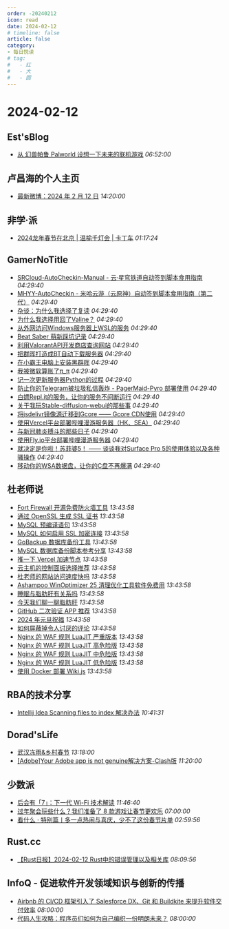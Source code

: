 ```yaml
---
order: -20240212
icon: read
date: 2024-02-12
# timeline: false
article: false
category:
- 每日悦读
# tag:
#   - 红
#   - 大
#   - 圆
---
```


# 2024-02-12 
## Est'sBlog<span></span>
* [从 幻兽帕鲁 Palworld 设想一下未来的联机游戏](https://blog.est.im/2024/stdout-02) *06:52:00* 
## 卢昌海的个人主页<span></span>
* [最新微博：2024 年 2 月 12 日](https://www.changhai.org/articles/miscellaneous/blog/202402.php#latest) *14:20:00* 
## 非学·派<span></span>
* [2024龙年春节在北京 | 温榆千灯会 | 卡丁车](https://fxpai.com/2024longnianchunjiezaibeijing/) *01:17:24* 
## GamerNoTitle<span></span>
* [SRCloud-AutoCheckin-Manual - 云·星穹铁道自动签到脚本食用指南](https://bili33.top/posts/SRCloud-AutoCheckin-Manual/) *04:29:40* 
* [MHYY-AutoCheckin - 米哈云游（云原神）自动签到脚本食用指南（第二代）](https://bili33.top/posts/MHYY-AutoCheckin-Manual-Gen2/) *04:29:40* 
* [杂谈：为什么我选择了复读](https://bili33.top/posts/Why-I-Choose-to-Repeat-High-School/) *04:29:40* 
* [为什么我选择用回了Valine？](https://bili33.top/posts/Why-I-return-to-Valine/) *04:29:40* 
* [从外网访问Windows服务器上WSL的服务](https://bili33.top/posts/Access-WSL-through-Windows/) *04:29:40* 
* [Beat Saber 萌新踩坑记录](https://bili33.top/posts/BeatSaber-Noob/) *04:29:40* 
* [利用ValorantAPI开发商店查询网站](https://bili33.top/posts/Valorant-Shop-with-API/) *04:29:40* 
* [把群晖打造成BT自动下载服务器](https://bili33.top/posts/Make-Synology-NAS-to-BT-Downloader/) *04:29:40* 
* [在小霸王电脑上安装黑群晖](https://bili33.top/posts/Install-black-synology-NAS-on-previous-PC/) *04:29:40* 
* [我被微软算账了π_π](https://bili33.top/posts/My-Office365-is-Down/) *04:29:40* 
* [记一次更新服务器Python的过程](https://bili33.top/posts/Update-Python-on-my-server/) *04:29:40* 
* [防止你的Telegram被垃圾私信轰炸 - PagerMaid-Pyro 部署使用](https://bili33.top/posts/Use-telegram-with-pagermaid/) *04:29:40* 
* [白嫖Repl.it的服务，让你的服务不间断运行](https://bili33.top/posts/Full-use-of-replit/) *04:29:40* 
* [关于我玩Stable-diffusion-webui的那些事](https://bili33.top/posts/Stable-diffusion-webui-discovery/) *04:29:40* 
* [将jsdelivr镜像源迁移到Gcore —— Gcore CDN使用](https://bili33.top/posts/Migrate-jsdelivr-mirror-to-Gcore/) *04:29:40* 
* [使用Vercel平台部署哔哩漫游服务器（HK、SEA）](https://bili33.top/posts/Deploy-biliroaming-typescript-server-with-vercel/) *04:29:40* 
* [与新冠肺炎搏斗的那些日子](https://bili33.top/posts/Fight-against-COVID19/) *04:29:40* 
* [使用Fly.io平台部署哔哩漫游服务器](https://bili33.top/posts/Deploy-biliroaming-go-server-with-flyio/) *04:29:40* 
* [就决定是你啦！苏菲婆5！ —— 谈谈我对Surface Pro 5的使用体验以及各种骚操作](https://bili33.top/posts/Enchance-my-Surface-Pro-5/) *04:29:40* 
* [移动你的WSA数据盘，让你的C盘不再爆满](https://bili33.top/posts/Move-your-wsa-data/) *04:29:40* 
## 杜老师说<span></span>
* [Fort Firewall 开源免费防火墙工具](https://dusays.com/675/) *13:43:58* 
* [通过 OpenSSL 生成 SSL 证书](https://dusays.com/674/) *13:43:58* 
* [MySQL 预编译语句](https://dusays.com/673/) *13:43:58* 
* [MySQL 如何启用 SSL 加密连接](https://dusays.com/672/) *13:43:58* 
* [GoBackup 数据库备份工具](https://dusays.com/671/) *13:43:58* 
* [MySQL 数据库备份脚本参考分享](https://dusays.com/670/) *13:43:58* 
* [推一下 Vercel 加速节点](https://dusays.com/669/) *13:43:58* 
* [云主机的控制面板选择推荐](https://dusays.com/668/) *13:43:58* 
* [杜老师的网站访问速度快吗](https://dusays.com/667/) *13:43:58* 
* [Ashampoo WinOptimizer 25 清理优化工具软件免费用](https://dusays.com/666/) *13:43:58* 
* [睡眠与脂肪肝有关系吗](https://dusays.com/665/) *13:43:58* 
* [今天我们聊一聊脂肪肝](https://dusays.com/664/) *13:43:58* 
* [GitHub 二次验证 APP 推荐](https://dusays.com/663/) *13:43:58* 
* [2024 年元旦祝福](https://dusays.com/662/) *13:43:58* 
* [如何屏蔽掉令人讨厌的评论](https://dusays.com/661/) *13:43:58* 
* [Nginx 的 WAF 规则 LuaJIT 严重版本](https://dusays.com/660/) *13:43:58* 
* [Nginx 的 WAF 规则 LuaJIT 高危险版](https://dusays.com/659/) *13:43:58* 
* [Nginx 的 WAF 规则 LuaJIT 中危险版](https://dusays.com/658/) *13:43:58* 
* [Nginx 的 WAF 规则 LuaJIT 低危险版](https://dusays.com/657/) *13:43:58* 
* [使用 Docker 部署 Wiki.js](https://dusays.com/656/) *13:43:58* 
## RBA的技术分享<span></span>
* [Intellij Idea Scanning files to index 解决办法](https://www.firfor.cn/articles/2024/02/12/1707734491743.html) *10:41:31* 
## Dorad'sLife<span></span>
* [武汉冻雨&乡村春节](https://blog.cuger.cn/p/d1e4/) *13:18:00* 
* [\[Adobe\]Your Adobe app is not genuine解决方案-Clash版](https://blog.cuger.cn/p/5664/) *11:20:00* 
## 少数派<span></span>
* [后会有「7」：下一代 Wi-Fi 技术解读](https://sspai.com/prime/story/wifi-7-explained) *11:46:40* 
* [过年聚会玩些什么？我们准备了 8 款游戏让春节更欢乐](https://sspai.com/post/86430) *07:00:00* 
* [看什么 · 特别篇丨多一点热闹与喜庆，少不了这份春节片单](https://sspai.com/post/71209) *02:59:56* 
## Rust.cc<span></span>
* [【Rust日报】2024-02-12 Rust中的错误管理以及相关库](https://rustcc.cn/article?id=cae9005e-9fe2-4183-a2e7-142a89e74f95) *08:09:56* 
## InfoQ - 促进软件开发领域知识与创新的传播<span></span>
* [Airbnb 的 CI/CD 框架引入了 Salesforce DX、Git 和 Buildkite 来提升软件交付效率](https://www.infoq.cn/article/6BOY3maIgmYFysYUtGF4?utm_source=rss&utm_medium=article) *08:00:00* 
* [代码人生攻略：程序员们如何为自己编织一份明朗未来？](https://www.infoq.cn/article/AwaLR90KhsuAIwgamEvo?utm_source=rss&utm_medium=article) *08:00:00* 

